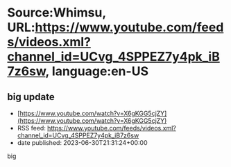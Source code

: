# Source:Whimsu, URL:https://www.youtube.com/feeds/videos.xml?channel_id=UCvg_4SPPEZ7y4pk_iB7z6sw, language:en-US

## big update
 - [https://www.youtube.com/watch?v=X6gKGG5cjZY](https://www.youtube.com/watch?v=X6gKGG5cjZY)
 - RSS feed: https://www.youtube.com/feeds/videos.xml?channel_id=UCvg_4SPPEZ7y4pk_iB7z6sw
 - date published: 2023-06-30T21:31:24+00:00

big

